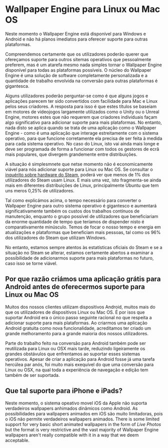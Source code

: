 # Wallpaper Engine para Linux ou Mac OS

Neste momento o Wallpaper Engine está disponível para Windows e Android e não há planos imediatos para oferecer suporte para outras plataformas.

Compreendemos certamente que os utilizadores poderão querer que ofereçamos suporte para outros sitemas operativos que pessoalmente preferem, mas é um atarefa mesmo nada simples tornar o Wallpaper Engine disponível para todas as plataformas possíveis. O núcleo do Wallpaper Engine é uma solução de software completamente personalizada e a quantidade de trabalho envolvida na conversão para outras plataformas é gigantesca.

Alguns utilizadores poderão perguntar-se como é que alguns jogos e aplicações parecem ter sido convertidos com facilidade para Mac e Linux pelos seus criadores. A resposta para isso é que estes títulos se baseiam em motores de videojogos largamente utilizados como o Unity ou o Unreal Engine, motores estes que não requerem que criadores individuais façam algo significativo para adicionar suporte para mais plataformas. No entanto, nada disto se aplica quando se trata de uma aplicação como o Wallpaper Engine - como é uma aplicação que interage estreitamente com o sistema operativo, para que funcione corretamente ela precisa de ser feita à medida para cada sistema operativo. No caso do Linux, isto vai ainda mais longe e deve ser programada de forma a funcionar com todos os gestores de ecrã mais populares, que divergem grandemente entre distribuições.

A situação é simplesmnete que netse momento não é economicamente viável para nós adicionar suporte para Linux ou Mac OS. Se consultar o [inquérito sobre hardware do Steam](https://store.steampowered.com/hwsurvey), poderá ver que menos de 1% dos utilizadores do Steam usam Linux. E mais uma vez, isto fragmenta-se ainda mais em diferentes distribuições de Linux, principalmente Ubuntu que tem uns meros 0,25% de utilizadores.

Tal como explicámos acima, o tempo necessário para converter o Wallpaper Engine para outro sistema operativo é gigantesco e aumentará significativamente também os custos dos trabalhos contínuos de manutenção, enquanto o grupo possível de utilizadores que beneficiariam da enorme quantidade de tempo que teríamos de dispender nisto é comparativamente minúsculo. Temos de focar o nosso tempo e energia em atualizações e plataformas que beneficiam mais pessoas, tal como os 96% dos utilizadores do Steam que utilizam Windows.

No entanto, estamos sempre atentos às estatísticas oficiais do Steam e se a situação no Steam se alterar, estamos certamente abertos a examinar a possibilidade de adicionarmos suporte para mais plataformas no futuro, caso isso se torne viável.

## Por que razão criámos uma aplicação grátis para Android antes de oferecermos suporte para Linux ou Mac OS

Muitos dos nossos clientes utilizam dispositivos Android, muitos mais do que os utilizadores de dispositivos Linux ou Mac OS. É por isos que suportar Android era o único passo seguinte racional no que respeita a adicionar suporte para mais plataformas. Ao criarmos uma aplicação Android gratuita como nova funcionalidade, acreditamos ter criado um grande melhoramento para a grande maioria dos nossos utilizadores.

Parte do trabalho feito na conversão para Android também pode ser reutilizada para Linux ou OSX mais tarde, reduzindo ligeiramente os grandes obstávulos que enfrentamos ao suportar esses sistemas operativos. Apesar de criar a aplicação para Android fosse já uma tarefa hercúlea par anós, foi muito mais exequível do que uma conversão para Linux ou OSX, na qual toda a experiência de navegação e edição tem também de ser suportada.

## Que tal suporte para iPhone e iPads?

Neste momento, o sistema opeativo movel iOS da Apple não suporta verdadeiros wallpapers anhimados dinâmicos como Android. As possibilidades para wallpapers animados em iOS são muito limitadoras, pois o iOS não permite verdadeiros wallpapers animados. There is some limited support for very basic short animated wallpapers in the form of *Live Photos* but the format is very restrictive and the vast majority of Wallpaper Engine wallpapers aren't really compatible with it in a way that we deem acceptable.